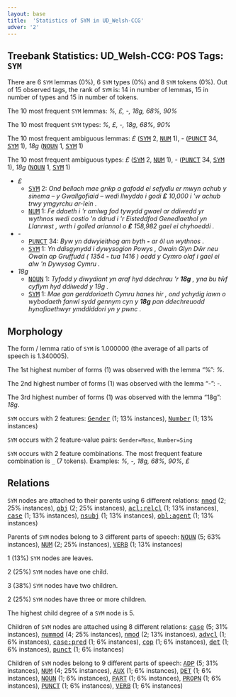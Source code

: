 ```yaml
---
layout: base
title:  'Statistics of SYM in UD_Welsh-CCG'
udver: '2'
---
```


## Treebank Statistics: UD_Welsh-CCG: POS Tags: `SYM`

There are 6 `SYM` lemmas (0%), 6 `SYM` types (0%) and 8 `SYM` tokens (0%).
Out of 15 observed tags, the rank of `SYM` is: 14 in number of lemmas, 15 in number of types and 15 in number of tokens.

The 10 most frequent `SYM` lemmas: <em>%, £, -, 18g, 68%, 90%</em>

The 10 most frequent `SYM` types:  <em>%, £, -, 18g, 68%, 90%</em>

The 10 most frequent ambiguous lemmas: <em>£</em> (<tt><a href="cy_ccg-pos-SYM.html">SYM</a></tt> 2, <tt><a href="cy_ccg-pos-NUM.html">NUM</a></tt> 1), <em>-</em> (<tt><a href="cy_ccg-pos-PUNCT.html">PUNCT</a></tt> 34, <tt><a href="cy_ccg-pos-SYM.html">SYM</a></tt> 1), <em>18g</em> (<tt><a href="cy_ccg-pos-NOUN.html">NOUN</a></tt> 1, <tt><a href="cy_ccg-pos-SYM.html">SYM</a></tt> 1)

The 10 most frequent ambiguous types:  <em>£</em> (<tt><a href="cy_ccg-pos-SYM.html">SYM</a></tt> 2, <tt><a href="cy_ccg-pos-NUM.html">NUM</a></tt> 1), <em>-</em> (<tt><a href="cy_ccg-pos-PUNCT.html">PUNCT</a></tt> 34, <tt><a href="cy_ccg-pos-SYM.html">SYM</a></tt> 1), <em>18g</em> (<tt><a href="cy_ccg-pos-NOUN.html">NOUN</a></tt> 1, <tt><a href="cy_ccg-pos-SYM.html">SYM</a></tt> 1)


* <em>£</em>
  * <tt><a href="cy_ccg-pos-SYM.html">SYM</a></tt> 2: <em>Ond bellach mae grŵp a gafodd ei sefydlu er mwyn achub y sinema – y Gwallgofiaid – wedi llwyddo i godi <b>£</b> 10,000 i 'w achub trwy ymgyrchu ar-lein .</em>
  * <tt><a href="cy_ccg-pos-NUM.html">NUM</a></tt> 1: <em>Fe ddaeth i 'r amlwg fod tywydd gwael ar ddiwedd yr wythnos wedi costio 'n ddrud i 'r Eisteddfod Genedlaethol yn Llanrwst , wrth i golled ariannol o <b>£</b> 158,982 gael ei chyhoeddi .</em>
* <em>-</em>
  * <tt><a href="cy_ccg-pos-PUNCT.html">PUNCT</a></tt> 34: <em>Byw yn ddwyieithog am byth <b>-</b> ar ôl un wythnos .</em>
  * <tt><a href="cy_ccg-pos-SYM.html">SYM</a></tt> 1: <em>Yn ddisgynydd i dywysogion Powys , Owain Glyn Dŵr neu Owain ap Gruffudd ( 1354 <b>-</b> tua 1416 ) oedd y Cymro olaf i gael ei alw 'n Dywysog Cymru .</em>
* <em>18g</em>
  * <tt><a href="cy_ccg-pos-NOUN.html">NOUN</a></tt> 1: <em>Tyfodd y diwydiant yn araf hyd ddechrau 'r <b>18g</b> , yna bu tŵf cyflym hyd ddiwedd y 19g .</em>
  * <tt><a href="cy_ccg-pos-SYM.html">SYM</a></tt> 1: <em>Mae gan gerddoriaeth Cymru hanes hir , ond ychydig iawn o wybodaeth fanwl sydd gennym cyn y <b>18g</b> pan ddechreuodd hynafiaethwyr ymddiddori yn y pwnc .</em>

## Morphology

The form / lemma ratio of `SYM` is 1.000000 (the average of all parts of speech is 1.340005).

The 1st highest number of forms (1) was observed with the lemma “%”: <em>%</em>.

The 2nd highest number of forms (1) was observed with the lemma “-”: <em>-</em>.

The 3rd highest number of forms (1) was observed with the lemma “18g”: <em>18g</em>.

`SYM` occurs with 2 features: <tt><a href="cy_ccg-feat-Gender.html">Gender</a></tt> (1; 13% instances), <tt><a href="cy_ccg-feat-Number.html">Number</a></tt> (1; 13% instances)

`SYM` occurs with 2 feature-value pairs: `Gender=Masc`, `Number=Sing`

`SYM` occurs with 2 feature combinations.
The most frequent feature combination is `_` (7 tokens).
Examples: <em>%, -, 18g, 68%, 90%, £</em>


## Relations

`SYM` nodes are attached to their parents using 6 different relations: <tt><a href="cy_ccg-dep-nmod.html">nmod</a></tt> (2; 25% instances), <tt><a href="cy_ccg-dep-obj.html">obj</a></tt> (2; 25% instances), <tt><a href="cy_ccg-dep-acl-relcl.html">acl:relcl</a></tt> (1; 13% instances), <tt><a href="cy_ccg-dep-case.html">case</a></tt> (1; 13% instances), <tt><a href="cy_ccg-dep-nsubj.html">nsubj</a></tt> (1; 13% instances), <tt><a href="cy_ccg-dep-obl-agent.html">obl:agent</a></tt> (1; 13% instances)

Parents of `SYM` nodes belong to 3 different parts of speech: <tt><a href="cy_ccg-pos-NOUN.html">NOUN</a></tt> (5; 63% instances), <tt><a href="cy_ccg-pos-NUM.html">NUM</a></tt> (2; 25% instances), <tt><a href="cy_ccg-pos-VERB.html">VERB</a></tt> (1; 13% instances)

1 (13%) `SYM` nodes are leaves.

2 (25%) `SYM` nodes have one child.

3 (38%) `SYM` nodes have two children.

2 (25%) `SYM` nodes have three or more children.

The highest child degree of a `SYM` node is 5.

Children of `SYM` nodes are attached using 8 different relations: <tt><a href="cy_ccg-dep-case.html">case</a></tt> (5; 31% instances), <tt><a href="cy_ccg-dep-nummod.html">nummod</a></tt> (4; 25% instances), <tt><a href="cy_ccg-dep-nmod.html">nmod</a></tt> (2; 13% instances), <tt><a href="cy_ccg-dep-advcl.html">advcl</a></tt> (1; 6% instances), <tt><a href="cy_ccg-dep-case-pred.html">case:pred</a></tt> (1; 6% instances), <tt><a href="cy_ccg-dep-cop.html">cop</a></tt> (1; 6% instances), <tt><a href="cy_ccg-dep-det.html">det</a></tt> (1; 6% instances), <tt><a href="cy_ccg-dep-punct.html">punct</a></tt> (1; 6% instances)

Children of `SYM` nodes belong to 9 different parts of speech: <tt><a href="cy_ccg-pos-ADP.html">ADP</a></tt> (5; 31% instances), <tt><a href="cy_ccg-pos-NUM.html">NUM</a></tt> (4; 25% instances), <tt><a href="cy_ccg-pos-AUX.html">AUX</a></tt> (1; 6% instances), <tt><a href="cy_ccg-pos-DET.html">DET</a></tt> (1; 6% instances), <tt><a href="cy_ccg-pos-NOUN.html">NOUN</a></tt> (1; 6% instances), <tt><a href="cy_ccg-pos-PART.html">PART</a></tt> (1; 6% instances), <tt><a href="cy_ccg-pos-PROPN.html">PROPN</a></tt> (1; 6% instances), <tt><a href="cy_ccg-pos-PUNCT.html">PUNCT</a></tt> (1; 6% instances), <tt><a href="cy_ccg-pos-VERB.html">VERB</a></tt> (1; 6% instances)

